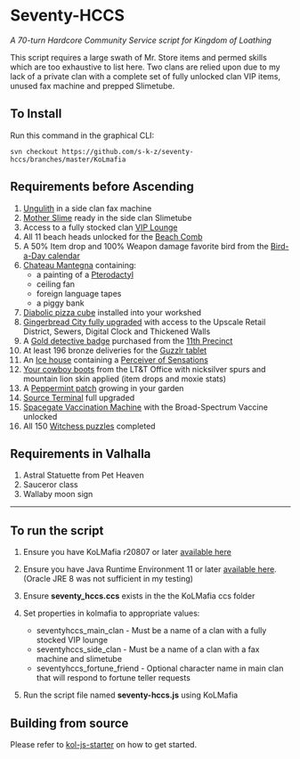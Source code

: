 # Seventy-HCCS

_A 70-turn Hardcore Community Service script for Kingdom of Loathing_

This script requires a large swath of Mr. Store items and permed skills which are too exhaustive to list here. Two clans are relied upon due to my lack of a private clan with a complete set of fully unlocked clan VIP items, unused fax machine and prepped Slimetube.

## To Install

Run this command in the graphical CLI:

```
svn checkout https://github.com/s-k-z/seventy-hccs/branches/master/KoLmafia
```

## Requirements before Ascending

1. [Ungulith](https://kol.coldfront.net/thekolwiki/index.php/Ungulith) in a side clan fax machine
2. [Mother Slime](https://kol.coldfront.net/thekolwiki/index.php/Showdown) ready in the side clan Slimetube
3. Access to a fully stocked clan [VIP Lounge](https://kol.coldfront.net/thekolwiki/index.php/VIP_Lounge)
4. All 11 beach heads unlocked for the [Beach Comb](https://kol.coldfront.net/thekolwiki/index.php/Beach_Comb)
5. A 50% Item drop and 100% Weapon damage favorite bird from the [Bird-a-Day calendar](https://kol.coldfront.net/thekolwiki/index.php/Bird-a-Day_calendar)
6. [Chateau Mantegna](https://kol.coldfront.net/thekolwiki/index.php/Chateau_Mantegna) containing:
   - a painting of a [Pterodactyl](https://kol.coldfront.net/thekolwiki/index.php/Pterodactyl)
   - ceiling fan
   - foreign language tapes
   - a piggy bank
7. [Diabolic pizza cube](https://kol.coldfront.net/thekolwiki/index.php/Diabolic_pizza_cube) installed into your workshed
8. [Gingerbread City fully upgraded](https://kol.coldfront.net/thekolwiki/index.php/Civic_Planning_Office) with access to the Upscale Retail District, Sewers, Digital Clock and Thickened Walls
9. A [Gold detective badge](https://kol.coldfront.net/thekolwiki/index.php/Gold_detective_badge) purchased from the [11th Precinct](https://kol.coldfront.net/thekolwiki/index.php/The_Precinct)
10. At least 196 bronze deliveries for the [Guzzlr tablet](https://kol.coldfront.net/thekolwiki/index.php/Guzzlr_tablet)
11. An [Ice house](https://kol.coldfront.net/thekolwiki/index.php/Ice_house) containing a [Perceiver of Sensations](https://kol.coldfront.net/thekolwiki/index.php/Perceiver_of_Sensations)
12. [Your cowboy boots](https://kol.coldfront.net/thekolwiki/index.php/Your_cowboy_boots) from the LT&T Office with nicksilver spurs and mountain lion skin applied (item drops and moxie stats)
13. A [Peppermint patch](https://kol.coldfront.net/thekolwiki/index.php/A_Peppermint_Patch) growing in your garden
14. [Source Terminal](https://kol.coldfront.net/thekolwiki/index.php/Source_Terminal) full upgraded
15. [Spacegate Vaccination Machine](https://kol.coldfront.net/thekolwiki/index.php/Spacegate_Vaccination_Machine) with the Broad-Spectrum Vaccine unlocked
16. All 150 [Witchess puzzles](https://kol.coldfront.net/thekolwiki/index.php/Witchess_Puzzles) completed

## Requirements in Valhalla

1. Astral Statuette from Pet Heaven
2. Sauceror class
3. Wallaby moon sign

---

## To run the script

1. Ensure you have KoLMafia r20807 or later [available here](https://ci.kolmafia.us/view/all/job/Kolmafia/lastSuccessfulBuild/)
2. Ensure you have Java Runtime Environment 11 or later [available here](https://adoptopenjdk.net/). (Oracle JRE 8 was not sufficient in my testing)
3. Ensure **seventy_hccs.ccs** exists in the the KoLMafia ccs folder
4. Set properties in kolmafia to appropriate values:

   - seventyhccs_main_clan - Must be a name of a clan with a fully stocked VIP lounge
   - seventyhccs_side_clan - Must be a name of a clan with a fax machine and slimetube
   - seventyhccs_fortune_friend - Optional character name in main clan that will respond to fortune teller requests

5. Run the script file named **seventy-hccs.js** using KoLMafia

## Building from source

Please refer to [kol-js-starter](https://github.com/docrostov/kol-js-starter) on how to get started.
